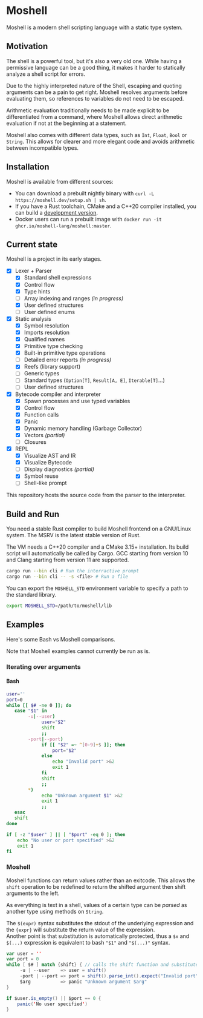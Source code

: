 # Moshell

Moshell is a modern shell scripting language with a static type system.

## Motivation

The shell is a powerful tool, but it's also a very old one.
While having a permissive language can be a good thing, it makes it harder to statically analyze a shell script for errors.

Due to the highly interpreted nature of the Shell, escaping and quoting arguments can be a pain to get right.
Moshell resolves arguments before evaluating them, so references to variables do not need to be escaped.

Arithmetic evaluation traditionally needs to be made explicit to be differentiated from a command, where Moshell allows direct arithmetic evaluation if not at the beginning at a statement.

Moshell also comes with different data types, such as `Int`, `Float`, `Bool` or `String`. This allows for clearer and more elegant code and avoids arithmetic between incompatible types.

## Installation

Moshell is available from different sources:

- You can download a prebuilt nightly binary with `curl -L https://moshell.dev/setup.sh | sh`.
- If you have a Rust toolchain, CMake and a C++20 compiler installed, you can build a [development version](#build-and-run).
- Docker users can run a prebuilt image with `docker run -it ghcr.io/moshell-lang/moshell:master`.

## Current state

Moshell is a project in its early stages.

- [x] Lexer + Parser
    - [x] Standard shell expressions
    - [x] Control flow
    - [x] Type hints
    - [ ] Array indexing and ranges *(in progress)*
    - [x] User defined structures
    - [ ] User defined enums
- [x] Static analysis
    - [x] Symbol resolution
    - [x] Imports resolution
    - [x] Qualified names
    - [x] Primitive type checking
    - [x] Built-in primitive type operations
    - [ ] Detailed error reports *(in progress)*
    - [x] Reefs (library support)
    - [ ] Generic types
    - [ ] Standard types (`Option[T]`, `Result[A, E]`, `Iterable[T]`...)
    - [ ] User defined structures 
- [x] Bytecode compiler and interpreter
    - [x] Spawn processes and use typed variables
    - [x] Control flow
    - [x] Function calls
    - [x] Panic
    - [x] Dynamic memory handling (Garbage Collector)
    - [X] Vectors *(partial)*
    - [ ] Closures
- [x] REPL
    - [x] Visualize AST and IR
    - [x] Visualize Bytecode
    - [ ] Display diagnostics *(partial)*
    - [x] Symbol reuse
    - [ ] Shell-like prompt

This repository hosts the source code from the parser to the interpreter.

## Build and Run

You need a stable Rust compiler to build Moshell frontend on a GNU/Linux system.
The MSRV is the latest stable version of Rust.

The VM needs a C++20 compiler and a CMake 3.15+ installation. Its build script will automatically be called by Cargo.
GCC starting from version 10 and Clang starting from version 11 are supported.

```sh
cargo run --bin cli # Run the interractive prompt
cargo run --bin cli -- -s <file> # Run a file
```

You can export the `MOSHELL_STD` environment variable to specify a path to the standard library.

```sh
export MOSHELL_STD=/path/to/moshell/lib
```

## Examples

Here's some Bash vs Moshell comparisons.

Note that Moshell examples cannot currently be run as is.

### Iterating over arguments

#### Bash

```bash
user=''
port=0
while [[ $# -ne 0 ]]; do
   case "$1" in
        -u|--user)
             user="$2"
             shift
             ;;
        -port|--port)
             if [[ "$2" =~ ^[0-9]+$ ]]; then
                 port="$2"
             else
                 echo "Invalid port" >&2
                 exit 1
             fi
             shift
             ;;
        *)
             echo "Unknown argument $1" >&2
             exit 1
             ;;
   esac
   shift
done

if [ -z "$user" ] || [ "$port" -eq 0 ]; then
    echo "No user or port specified" >&2
    exit 1
fi
```

### Moshell

Moshell functions can return values rather than an exitcode. This allows the `shift` operation to be redefined to return the shifted argument then shift arguments to the left.

As everything is text in a shell, values of a certain type can be _parsed_ as another type using methods on `String`.

The `$(expr)` syntax substitutes the stdout of the underlying expression and the `{expr}` will substitute the return value of the expression.  
Another point is that substitution is automatically protected, thus a `$x` and `$(...)` expression is equivalent to bash `"$1"` and `"$(...)"` syntax.

```scala
var user = ''
var port = 0
while [ $# ] match {shift} { // calls the shift function and substitutes its return value
     -u | --user    => user = shift()
     -port | --port => port = shift().parse_int().expect("Invalid port")
     $arg           => panic "Unknown argument $arg"
}

if $user.is_empty() || $port == 0 {
    panic('No user specified')
}
```
